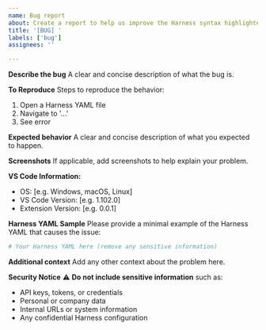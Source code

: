 ```yaml
---
name: Bug report
about: Create a report to help us improve the Harness syntax highlighter
title: '[BUG] '
labels: ['bug']
assignees: ''

---
```


**Describe the bug**
A clear and concise description of what the bug is.

**To Reproduce**
Steps to reproduce the behavior:
1. Open a Harness YAML file
2. Navigate to '...'
3. See error

**Expected behavior**
A clear and concise description of what you expected to happen.

**Screenshots**
If applicable, add screenshots to help explain your problem.

**VS Code Information:**
 - OS: [e.g. Windows, macOS, Linux]
 - VS Code Version: [e.g. 1.102.0]
 - Extension Version: [e.g. 0.0.1]

**Harness YAML Sample**
Please provide a minimal example of the Harness YAML that causes the issue:
```yaml
# Your Harness YAML here (remove any sensitive information)
```

**Additional context**
Add any other context about the problem here.

**Security Notice**
⚠️ **Do not include sensitive information** such as:
- API keys, tokens, or credentials
- Personal or company data
- Internal URLs or system information
- Any confidential Harness configuration

